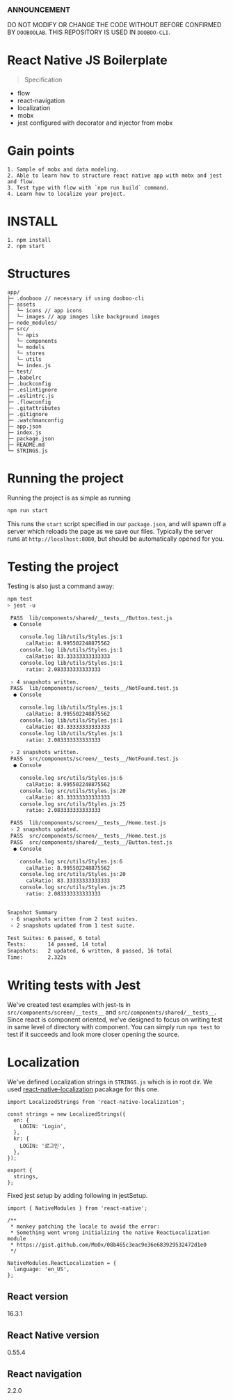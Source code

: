 ### ANNOUNCEMENT
DO NOT MODIFY OR CHANGE THE CODE WITHOUT BEFORE CONFIRMED BY `DOOBOOLAB`. THIS REPOSITORY IS USED IN `DOOBOO-CLI`.

# React Native JS Boilerplate
> Specification
* flow
* react-navigation
* localization
* mobx
* jest configured with decorator and injector from mobx

# Gain points
```
1. Sample of mobx and data modeling.
2. Able to learn how to structure react native app with mobx and jest and flow.
3. Test type with flow with `npm run build` command.
4. Learn how to localize your project.
```

# INSTALL
```
1. npm install
2. npm start
```

# Structures
```text
app/
├─ .doobooo // necessary if using dooboo-cli
├─ assets
│  └─ icons // app icons
│  └─ images // app images like background images
├─ node_modules/
├─ src/
│  └─ apis
│  └─ components
│  └─ models
│  └─ stores
│  └─ utils
│  └─ index.js
├─ test/
├─ .babelrc
├─ .buckconfig
├─ .eslintignore
├─ .eslintrc.js
├─ .flowconfig
├─ .gitattributes
├─ .gitignore
├─ .watchmanconfig
├─ app.json
├─ index.js
├─ package.json
├─ README.md
└─ STRINGS.js
```

# Running the project
Running the project is as simple as running
```sh
npm run start
```

This runs the `start` script specified in our `package.json`, and will spawn off a server which reloads the page as we save our files.
Typically the server runs at `http://localhost:8080`, but should be automatically opened for you.

# Testing the project
Testing is also just a command away:
```sh
npm test
> jest -u

 PASS  lib/components/shared/__tests__/Button.test.js
  ● Console

    console.log lib/utils/Styles.js:1
      calRatio: 8.995502248875562
    console.log lib/utils/Styles.js:1
      calRatio: 83.33333333333333
    console.log lib/utils/Styles.js:1
      ratio: 2.083333333333333

 › 4 snapshots written.
 PASS  lib/components/screen/__tests__/NotFound.test.js
  ● Console

    console.log lib/utils/Styles.js:1
      calRatio: 8.995502248875562
    console.log lib/utils/Styles.js:1
      calRatio: 83.33333333333333
    console.log lib/utils/Styles.js:1
      ratio: 2.083333333333333

 › 2 snapshots written.
 PASS  src/components/screen/__tests__/NotFound.test.js
  ● Console

    console.log src/utils/Styles.js:6
      calRatio: 8.995502248875562
    console.log src/utils/Styles.js:20
      calRatio: 83.33333333333333
    console.log src/utils/Styles.js:25
      ratio: 2.083333333333333

 PASS  lib/components/screen/__tests__/Home.test.js
 › 2 snapshots updated.
 PASS  src/components/screen/__tests__/Home.test.js
 PASS  src/components/shared/__tests__/Button.test.js
  ● Console

    console.log src/utils/Styles.js:6
      calRatio: 8.995502248875562
    console.log src/utils/Styles.js:20
      calRatio: 83.33333333333333
    console.log src/utils/Styles.js:25
      ratio: 2.083333333333333


Snapshot Summary
 › 6 snapshots written from 2 test suites.
 › 2 snapshots updated from 1 test suite.

Test Suites: 6 passed, 6 total
Tests:       14 passed, 14 total
Snapshots:   2 updated, 6 written, 8 passed, 16 total
Time:        2.322s
```

# Writing tests with Jest
We've created test examples with jest-ts in `src/components/screen/__tests__` and `src/components/shared/__tests__`. Since react is component oriented, we've designed to focus on writing test in same level of directory with component. You can simply run `npm test` to test if it succeeds and look more closer opening the source.

# Localization
We've defined Localization strings in `STRINGS.js` which is in root dir.
We used [react-native-localization](https://github.com/stefalda/ReactNativeLocalization) pacakage for this one.
```
import LocalizedStrings from 'react-native-localization';

const strings = new LocalizedStrings({
  en: {
    LOGIN: 'Login',
  },
  kr: {
    LOGIN: '로그인',
  },
});

export {
  strings,
};
```

Fixed jest setup by adding following in jestSetup.

```
import { NativeModules } from 'react-native';

/**
 * monkey patching the locale to avoid the error:
 * Something went wrong initializing the native ReactLocalization module
 * https://gist.github.com/MoOx/08b465c3eac9e36e683929532472d1e0
 */

NativeModules.ReactLocalization = {
  language: 'en_US',
};
```

## React version
16.3.1

## React Native version
0.55.4

## React navigation
2.2.0
